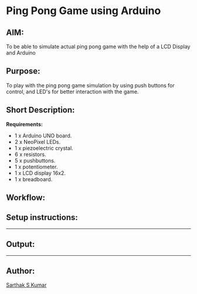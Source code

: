 # Ping Pong Game using Arduino

## AIM:

To be able to simulate actual ping pong game with the help of a LCD Display and Arduino

## Purpose:

To play with the ping pong game simulation by using push buttons for control, and LED's for better interaction with the game.

## Short Description:

**Requirements:**

- 1 x Arduino UNO board.
- 2 x NeoPixel LEDs.
- 1 x piezoelectric crystal.
- 6 x resistors.
- 5 x pushbuttons.
- 1 x potentiometer.
- 1 x LCD display 16x2.
- 1 x breadboard.

## Workflow:


## Setup instructions:



---

## Output:


---

## Author:

[Sarthak S Kumar](https://github.com/SarthakSKumar)
